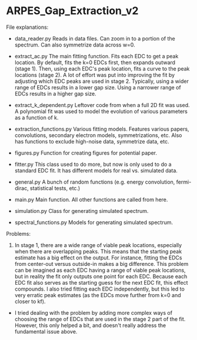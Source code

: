 # ARPES_Gap_Extraction_v2

File explanations:

 - data_reader.py
Reads in data files. Can zoom in to a portion of the spectrum. Can also symmetrize data across w=0.

 - extract_ac.py
The main fitting function. Fits each EDC to get a peak location. By default, fits the k=0 EDCs first, then expands outward (stage 1). Then, using each EDC's peak location, fits a curve to the peak locations (stage 2). A lot of effort was put into improving the fit by adjusting which EDC peaks are used in stage 2. Typically, using a wider range of EDCs results in a lower gap size. Using a narrower range of EDCs results in a higher gap size.

 - extract_k_dependent.py
Leftover code from when a full 2D fit was used. A polynomial fit was used to model the evolution of various parameters as a function of k.

 - extraction_functions.py
Various fitting models. Features various papers, convolutions, secondary electron models, symmetrizations, etc. Also has functions to exclude high-noise data, symmetrize data, etc.

 - figures.py
Function for creating figures for potential paper.

 - fitter.py
This class used to do more, but now is only used to do a standard EDC fit. It has different models for real vs. simulated data.

 - general.py
A bunch of random functions (e.g. energy convolution, fermi-dirac, statistical tests, etc.)

 - main.py
Main function. All other functions are called from here.

 - simulation.py
Class for generating simulated spectrum.

 - spectral_functions.py
Models for generating simulated spectrum.

Problems:

1) In stage 1, there are a wide range of viable peak locations, especially when there are overlapping peaks. This means that the starting peak estimate has a big effect on the output. For instance, fitting the EDCs from center-out versus outside-in makes a big difference. This problem can be imagined as each EDC having a range of viable peak locations, but in reality the fit only outputs one point for each EDC. Because each EDC fit also serves as the starting guess for the next EDC fit, this effect compounds. I also tried fitting each EDC independently, but this led to very erratic peak estimates (as the EDCs move further from k=0 and closer to kf). 
 - I tried dealing with the problem by adding more complex ways of choosing the range of EDCs that are used in the stage 2 part of the fit. However, this only helped a bit, and doesn't really address the fundamental issue above.






